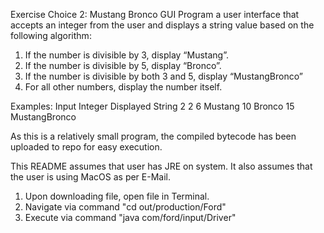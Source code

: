 Exercise Choice 2: Mustang Bronco GUI
Program a user interface that accepts an integer from the user and displays a string value based
on the following algorithm:
1. If the number is divisible by 3, display “Mustang”.
2. If the number is divisible by 5, display “Bronco”.
3. If the number is divisible by both 3 and 5, display “MustangBronco”
4. For all other numbers, display the number itself.

Examples:
Input Integer Displayed String
2 2
6 Mustang
10 Bronco
15 MustangBronco


As this is a relatively small program, the compiled bytecode has been uploaded to repo for easy execution.

This README assumes that user has JRE on system. It also assumes that the user is using MacOS as per E-Mail.

1. Upon downloading file, open file in Terminal.
2. Navigate via command "cd out/production/Ford"
3. Execute via command "java com/ford/input/Driver"
